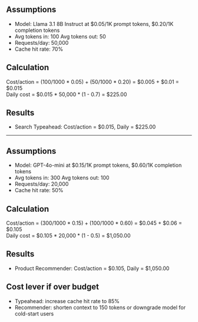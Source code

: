 ## Assumptions
- Model: Llama 3.1 8B Instruct at $0.05/1K prompt tokens, $0.20/1K completion tokens
- Avg tokens in: 100   Avg tokens out: 50
- Requests/day: 50,000
- Cache hit rate: 70%

## Calculation
Cost/action = (100/1000 * 0.05) + (50/1000 * 0.20) = $0.005 + $0.01 = $0.015  
Daily cost = $0.015 * 50,000 * (1 - 0.7) = $225.00

## Results
- Search Typeahead: Cost/action = $0.015, Daily = $225.00

---

## Assumptions
- Model: GPT-4o-mini at $0.15/1K prompt tokens, $0.60/1K completion tokens
- Avg tokens in: 300   Avg tokens out: 100
- Requests/day: 20,000
- Cache hit rate: 50%

## Calculation
Cost/action = (300/1000 * 0.15) + (100/1000 * 0.60) = $0.045 + $0.06 = $0.105  
Daily cost = $0.105 * 20,000 * (1 - 0.5) = $1,050.00

## Results
- Product Recommender: Cost/action = $0.105, Daily = $1,050.00

## Cost lever if over budget
- Typeahead: increase cache hit rate to 85%  
- Recommender: shorten context to 150 tokens or downgrade model for cold-start users
